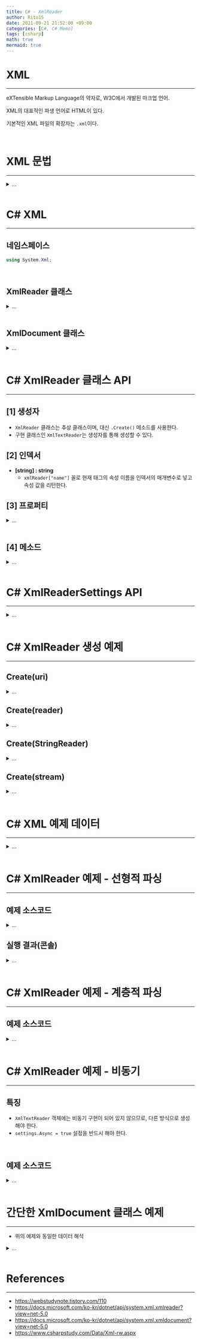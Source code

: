 ```yaml
---
title: C# - XmlReader
author: Rito15
date: 2021-09-21 21:52:00 +09:00
categories: [C#, C# Memo]
tags: [csharp]
math: true
mermaid: true
---
```


# XML
---

eXTensible Markup Language의 약자로, W3C에서 개발된 마크업 언어.

XML의 대표적인 파생 언어로 HTML이 있다.

기본적인 XML 파일의 확장자는 `.xml`이다.

<br>

# XML 문법
---

<details>
<summary markdown="span"> 
...
</summary>

## **예시**
 - 패킷 데이터 목록 정의

```xml
<?xml version="1.0" encoding="utf-8" ?>

<!-- Packet Data List -->
<packets> <!-- 루트 태그 -->
    <packet name="Echo">
    </packet>
    
    <packet name="Number">
        <int name="number"/>
    </packet>
    
    <packet name="Vector3">
        <float name="x"/>
        <float name="y"/>
        <float name="z"/>
    </packet>
</packets>
```

<br>

## **XML 파일의 첫 줄**

```xml
<?xml version="1.0" encoding="utf-8" ?>
```

첫 줄은 `<?xml ~ ?>` 태그를 작성하여 XML 문서라는 것을 명시해야 하며,

이를 XML 프롤로그(Prologue)라고 한다.

XML의 문서 버전과 인코딩 등 메타데이터를 작성한다.

<br>

## **태그의 종류**

### **[1] 여는 태그와 닫는 태그**

`<packet> ~ </packet>`처럼

여는 태그와 닫는 태그 한 쌍을 이루어 작성한다.

여는 태그와 닫는 태그 사이에 영역을 생성하는 용도로 사용할 수 있다.

### **[2] 단독 태그**

`<packet/>` 처럼 하나의 태그를 단독으로 작성한다.

굳이 열고 닫아서 영역을 생성할 필요가 없는 경우에 사용한다.

<br>

## **태그와 속성**

`<packet name="Echo">` 에서

`packet`은 태그의 이름이고, `name`은 속성 이름, `Echo`는 해당 속성의 값이다.

대표적인 마크업 언어인 HTML과 비교해봤을 때,

XML은 미리 정의된 태그나 속성의 이름이 없다.

각 XML 파일마다 원하는 대로 작성할 수 있다.

<br>

## **태그와 속성 규칙**

- 태그와 속성의 이름은 영문자 또는 `_`로 시작해야 하며, 공백을 포함할 수 없다.

- 태그와 속성의 이름은 대소문자를 구분한다.

- 속성의 이름은 하나의 태그 내에서 중복될 수 없다.

- 속성은 속성 값과 함께 `속성="속성값"` 형태로 작성해야 한다.

<br>

## **태그의 값**

```xml
<name>김개똥</name>
```

위와 같은 형태로 여는 태그와 닫는 태그 사이에 값을 작성할 수 있다.

하나의 값을 표현할 때 위와 같이 태그 값으로 표현할 수도 있고,

```xml
<name value="김개똥"/>
```

이렇게 속성값으로 표현할 수도 있으며

이건 원하는 대로 작성하면 된다.

<br>

## **주석 태그**

```xml
<!-- 주석 1 -->
<packet name="Some Packet"> <!-- 주석 2 -->
```

`<!--`로 열고 `-->`로 닫는 형태로 작성하며,

다른 태그 내에 작성할 수는 없다.

</details>

<br>



# C# XML
--- 

## **네임스페이스**

```cs
using System.Xml;
```

<br>

## **XmlReader 클래스**

<details>
<summary markdown="span"> 
...
</summary>

**Forward-only** 방식으로, XML 파일의 내용을 메모리에 올리지 않고  커서를 통해 순차적으로 읽어낸다.

크기가 큰 XMl 파일을 읽을 때 유리하다.

`XmlReader.Create()` 정적 메소드를 통해 XML 내용을 읽어들이고, 객체를 생성한다.

XML 내의 노드들을 순회하는 커서가 존재하고,

`xmlReader.Read()` 또는 `.ReadAsync()` 메소드를 통해 커서를 이동한다.

`<packet>text</packet>`를 예시로, `<packet>`, `text`, `</packet>`

각 요소가 하나의 노드로 취급된다.

</details>

<br>

## **XmlDocument 클래스**

<details>
<summary markdown="span"> 
...
</summary>

XML DOM 방식을 사용한다.

XMl 파일 내용을 메모리에 통째로 로드하고 계층 구조를 생성한다.

객체 생성 후, `XmlDocument.Load()` 인스턴스 메소드를 통해 XML 파일 내용을 읽어들인다.

`XmlDocument.LoadXml()` 메소드를 통해 XML 텍스트를 읽어올 수도 있다.

</details>

<br>



# C# XmlReader 클래스 API
---

## **[1] 생성자**
 - `XmlReader` 클래스는 추상 클래스이며, 대신 `.Create()` 메소드를 사용한다.
 - 구현 클래스인 `XmlTextReader`는 생성자를 통해 생성할 수 있다.


## **[2] 인덱서**

- **[string] : string**
  - `xmlReader["name"]` 꼴로 현재 태그의 속성 이름을 인덱서의 매개변수로 넣고 속성 값을 리턴한다.


## **[3] 프로퍼티**

<details>
<summary markdown="span"> 
...
</summary>

### **Name : string**
  - 현재 커서 위치의 노드 이름

### **Depth : int**
  - 노드의 계층 깊이
  - 루트 태그의 깊이 값은 0

### **NodeType : XmlNodeType**
  - 노드의 종류
  - `XmlDeclaration` : xml 최상단의 정의 노드(`<?xml ~ ?>`)
  - `Element` : 여는 태그 또는 단독 태그
  - `EndElement` : 닫는 태그
  - `Comment` : 주석 태그
  - `Text` : 단순 문자열. 

### **Value : string**
  - 해당 노드가 갖고 있는 값. 여는 태그와 닫는 태그 사이에 있는 태그 값을 참조할 수 있다.

### **ReadState : ReadState**
  - 현재 XmlReader 객체의 상태
  - `Initial` : 노드를 아직 한 번도 읽지 않은 초기 상태
  - `Interactive` : 노드를 읽고 있는 중
  - `EndOfFile` : 마지막 노드까지 읽음
  - `Closed` : 더이상 진행할 수 없음
  - `Error` : 에러

### **IsEmptyElement : bool**
  - 빈 노드(단독 태그)인지 여부

### **HasAttributes : bool**
  - 태그가 속성을 하나라도 갖고 있는지 여부

### **EOF : bool**
  - 커서가 마지막에 도달했는지(모든 노드를 읽었는지) 여부

</details>

<br>

## **[4] 메소드**

<details>
<summary markdown="span"> 
...
</summary>

### **Dispose() : void**
  - `XmlReader` 클래스는 `IDisopsable` 인터페이스를 구현한다. 작업이 모두 끝나면 반드시 직접 해제 해줘야 한다.

### **Read() : bool**
  - 커서를 이동하여 태그 하나를 읽는다. 읽는 데 성공하면 true, 실패하면 false를 반환한다.

### **Close() : void**
  - `ReadState`를 `Closed`로 설정한다.
  - 더이상 노드를 읽는 것이 불가능해진다.

### **MoveToContent() : XmlNodeType**
  - xml 정의 태그와 루트 태그를 건너뛰고 곧바로 내용 시작 부분으로 커서를 이동시킨다.
  - 커서가 도달한 부분의 태그 타입을 반환한다.

### **IsStartElement() : bool**
  - 현재 커서의 태그가 여는 태그 또는 단독 태그인지 여부

### **IsStartElement(string name) : bool**
  - 현재 커서의 태그가 여는 태그 또는 단독 태그인지, 그리고 해당 태그의 이름이 `name`과 일치하는지 여부

### **ReadInnerXml() : string**
  - `MoveToContent()` 호출 이후 연계할 수 있다.
  - 루트 태그를 제외한 내부 영역 전체를 읽고 하나의 문자열로 반환한다.

### **ReadOuterXml() : string**
  - `MoveToContent()` 호출 이후 연계할 수 있다.
  - 루트 태그를 포함한 영역 전체를 읽고 하나의 문자열로 반환한다.

</details>

<br>


# C# XmlReaderSettings API
---

<details>
<summary markdown="span"> 
...
</summary>

### **Async : bool**
  - 비동기 메소드를 사용할 수 있는지 여부를 결정한다.

### **IgnoreWhitespace : bool**
  - 유효하지 않은 공백, 개행 문자들을 무시할지 여부를 결정한다.

### **IgnoreComments : bool**
  - 주석을 무시할지 여부를 결정한다.

### **XmlResolver : XmlResolver**
  - xml 파일에 접근할 때 경로의 규칙, 자격 증명 등을 확인한다.

</details>

<br>


# C# XmlReader 생성 예제
---

## **Create(uri)**

<details>
<summary markdown="span"> 
...
</summary>

{% include codeHeader.html %}
```cs
// [1] (string uri)
XmlReader xr = XmlReader.Create("packets.xml");


// [2] (string uri, XmlReaderSettings)
XmlReaderSettings settings = new XmlReaderSettings();
/* Settings */

XmlReader xr = XmlReader.Create("packets.xml", settings);
```

</details>

## **Create(reader)**

<details>
<summary markdown="span"> 
...
</summary>

{% include codeHeader.html %}
```cs
// [1] (XmlReader, XmlReaderSettings)
XmlTextReader txtReader = new XmlTextReader("packets.xml");

XmlReaderSettings settings = new XmlReaderSettings();
/* Settings */

XmlReader xr = XmlReader.Create(txtReader, settings);
```

</details>

## **Create(StringReader)**

<details>
<summary markdown="span"> 
...
</summary>

{% include codeHeader.html %}
```cs
// [1] (StringReader)
string xmlData =
    "<item productID='124390'>" +
    "<price>5.95</price>" +
    "</item>";

XmlReader xr = XmlReader.Create(new StringReader(xmlData));


// [2] (StringReader, XmlReaderSettings)
string xmlData =
    "<item productID='124390'>" +
    "<price>5.95</price>" +
    "</item>";

XmlReaderSettings settings = new XmlReaderSettings();
/* Settings */

XmlReader xr = XmlReader.Create(new StringReader(xmlData), settings);
```

</details>

## **Create(stream)**

<details>
<summary markdown="span"> 
...
</summary>

{% include codeHeader.html %}
```cs
// [1] (Stream stream)
FileStream fs = new FileStream(@"C:\data\books.xml", 
    FileMode.OpenOrCreate, FileAccess.Read, FileShare.Read);

XmlReader reader = XmlReader.Create(fs);


// [2] (Stream stream)
FileStream fs = new FileStream(@"C:\data\books.xml", 
    FileMode.OpenOrCreate, FileAccess.Read, FileShare.Read);

XmlReaderSettings settings = new XmlReaderSettings();
/* Settings */

XmlReader reader = XmlReader.Create(fs, settings);
```

</details>

<br>

# C# XML 예제 데이터
---

<details>
<summary markdown="span"> 
...
</summary>

{% include codeHeader.html %}
```xml
<?xml version="1.0" encoding="utf-8" ?>

<packets>
    <packet name="Echo">
    </packet>
    
    <packet name="Number">
        <int name="number"/>
    </packet>
    
    <packet name="String">
        <string name="str"/>
    </packet>
    
    <packet name="Vector3">
        <float name="x"/>
        <float name="y"/>
        <float name="z"/>
    </packet>
    
    <packet name="Vector3List">
        <int name="count"/>
        <list name="Vector3">
            <float name="x"/>
            <float name="y"/>
            <float name="z"/>
        </list>
    </packet>
</packets>
```

</details>

<br>

# C# XmlReader 예제 - 선형적 파싱
---

## **예제 소스코드**

<details>
<summary markdown="span"> 
...
</summary>

{% include codeHeader.html %}
```cs
private static readonly string[] indents = { null, "", "  ", "    ", "      " };

private static void Main()
{
    XmlTextReader txtReader = new XmlTextReader("packets.xml");

    XmlReaderSettings settings = new XmlReaderSettings();
    settings.IgnoreWhitespace = true;
    settings.IgnoreComments = true;
            
    XmlReader xr = XmlReader.Create(txtReader, settings);
    xr.MoveToContent();

     while (xr.Read())
    {
        if (xr.IsStartElement())
        {
            int depth = xr.Depth;
            string nodeType = xr.Name;
            string nodeName = xr["name"];

            switch (nodeType)
            {
                case "packet":
                    Console.WriteLine($"\nPacket [{nodeName}]");
                    break;

                case "list":
                    Console.WriteLine($"{indents[depth]}{nodeType,-6} {nodeName}");
                    break;

                default:
                    Console.WriteLine($"{indents[depth]}{nodeType,-6} {nodeName}");
                    break;
            }
        }
    }

    xr.Dispose();
}
```

</details>

## **실행 결과(콘솔)**

<details>
<summary markdown="span"> 
...
</summary>

```
Packet [Echo]

Packet [Number]
  int    number

Packet [String]
  string str

Packet [Vector3]
  float  x
  float  y
  float  z

Packet [Vector3List]
  int    count
  list   Vector3
    float  x
    float  y
    float  z
```

</details>

<br>

# C# XmlReader 예제 - 계층적 파싱
--- 

## **예제 소스코드**

<details>
<summary markdown="span"> 
...
</summary>

{% include codeHeader.html %}
```cs
private static readonly string[] indents = { null, "", "  ", "    ", "      " };

private static void Main()
{
    XmlTextReader txtReader = new XmlTextReader("packets.xml");

    XmlReaderSettings settings = new XmlReaderSettings();
    settings.IgnoreWhitespace = true;
    settings.IgnoreComments = true;

    XmlReader xr = XmlReader.Create(txtReader, settings);
    xr.MoveToContent();

    while (xr.Read())
    {
        if (xr.IsStartElement("packet"))
            ParsePacket(xr);
    }

    xr.Dispose();
}

// packet 파싱
private static void ParsePacket(XmlReader xr)
{
    int depth = xr.Depth;
    string packetName = xr["name"];

    Console.WriteLine($"\nPacket [{packetName}]");

    // 패킷 내 필드들 파싱
    while (xr.Read())
    {
        if (xr.Depth == depth || xr.NodeType == XmlNodeType.EndElement)
            break;

        if (xr.Name == "list")
            ParseListField(xr);
        else
            ParseField(xr);
    }
}

// list 필드 파싱
private static void ParseListField(XmlReader xr)
{
    string packetType = xr.Name;
    string packetName = xr["name"];
    int depth = xr.Depth;

    Console.WriteLine($"{indents[depth]}{packetType,-6} {packetName}");

    while (xr.Read())
    {
        if (xr.Depth == depth)
            break;

        ParseField(xr);
    }
}
        
// 필드 하나 파싱
private static void ParseField(XmlReader xr)
{
    string packetType = xr.Name;
    string packetName = xr["name"];
    int depth = xr.Depth;

    Console.WriteLine($"{indents[depth]}{packetType,-6} {packetName}");
}
```

</details>

<br>

# C# XmlReader 예제 - 비동기
--- 

## **특징**
 - `XmlTextReader` 객체에는 비동기 구현이 되어 있지 않으므로, 다른 방식으로 생성해야 한다.
 - `settings.Async = true` 설정을 반드시 해야 한다.

<br>

## **예제 소스코드**

<details>
<summary markdown="span"> 
...
</summary>

{% include codeHeader.html %}
```cs
private static readonly string[] indents = { null, "", "  ", "    ", "      " };

// async 선언
private static async void Main()
{
    FileStream fs = new FileStream("packets.xml", FileMode.Open, FileAccess.Read);

    XmlReaderSettings settings = new XmlReaderSettings();
    settings.IgnoreWhitespace = true;
    settings.IgnoreComments = true;
    settings.Async = true;

    // 파일 스트림 객체를 사용하거나 경로를 직접 지정하는 방식을 통해 생성
    XmlReader xr = XmlReader.Create(fs, settings);
    //XmlReader xr = XmlReader.Create("packets.xml", settings);

    xr.MoveToContent();

    while (await xr.ReadAsync()) // 비동기 대기
    {
        if (xr.IsStartElement())
        {
            int depth = xr.Depth;
            string nodeType = xr.Name;
            string nodeName = xr["name"];

            switch (nodeType)
            {
                case "packet":
                    Console.WriteLine($"\nPacket [{nodeName}]");
                    break;

                case "list":
                    Console.WriteLine($"{indents[depth]}{nodeType,-6} {nodeName}");
                    break;

                default:
                    Console.WriteLine($"{indents[depth]}{nodeType,-6} {nodeName}");
                    break;
            }
        }
    }

    fs.Dispose();
    xr.Dispose();
}
```

</details>

<br>

# 간단한 XmlDocument 클래스 예제
---

- 위의 예제와 동일한 데이터 해석

<details>
<summary markdown="span"> 
...
</summary>

{% include codeHeader.html %}
```cs
XmlDocument xd = new XmlDocument();
xd.Load("packets.xml");

XmlNodeList nodeList = xd.GetElementsByTagName("packet");

// Packets
foreach (XmlNode packetNode in nodeList)
{
    string packetName = packetNode.Attributes["name"].Value;

    Console.WriteLine($"\nPacket [{packetName}]");

    // Fields
    foreach (XmlNode fieldNode in packetNode.ChildNodes)
    {
        string fieldType = fieldNode.Name;
        string fieldName = fieldNode.Attributes["name"].Value;

        Console.WriteLine($"  {fieldType} {fieldName}");

        if (fieldType == "list")
        {
            // List Fields
            foreach (XmlNode listNode in fieldNode)
            {
                string listFieldType = listNode.Name;
                string listFieldName = listNode.Attributes["name"].Value;

                Console.WriteLine($"    {listFieldType} {listFieldName}");
            }
        }
    }
}
```

</details>

<br>

# References
---
- <https://webstudynote.tistory.com/110>
- <https://docs.microsoft.com/ko-kr/dotnet/api/system.xml.xmlreader?view=net-5.0>
- <https://docs.microsoft.com/ko-kr/dotnet/api/system.xml.xmldocument?view=net-5.0>
- <https://www.csharpstudy.com/Data/Xml-rw.aspx>